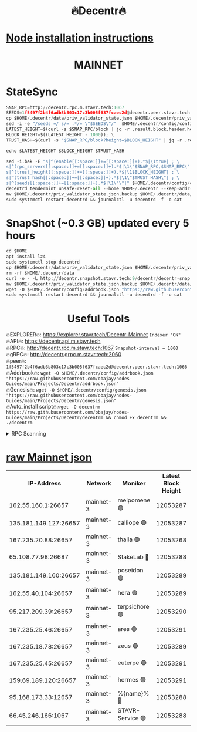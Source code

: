 <h1 align="center"> 🔥Decentr🔥</h1>

[Node installation instructions](https://github.com/obajay/nodes-Guides/tree/main/Projects/Decentr)
=
<h1 align="center"> MAINNET</h1>

# StateSync
```python
SNAP_RPC=http://decentr.rpc.m.stavr.tech:1067
SEEDS=1f5497f2b4f6adb3b803c17c3b005f637fcaec2d@decentr.peer.stavr.tech:1066
cp $HOME/.decentr/data/priv_validator_state.json $HOME/.decentr/priv_validator_state.json.backup
sed -i -e "/seeds =/ s/= .*/= \"$SEEDS\"/"  $HOME/.decentr/config/config.toml
LATEST_HEIGHT=$(curl -s $SNAP_RPC/block | jq -r .result.block.header.height); \
BLOCK_HEIGHT=$((LATEST_HEIGHT - 1000)); \
TRUST_HASH=$(curl -s "$SNAP_RPC/block?height=$BLOCK_HEIGHT" | jq -r .result.block_id.hash)

echo $LATEST_HEIGHT $BLOCK_HEIGHT $TRUST_HASH

sed -i.bak -E "s|^(enable[[:space:]]+=[[:space:]]+).*$|\1true| ; \
s|^(rpc_servers[[:space:]]+=[[:space:]]+).*$|\1\"$SNAP_RPC,$SNAP_RPC\"| ; \
s|^(trust_height[[:space:]]+=[[:space:]]+).*$|\1$BLOCK_HEIGHT| ; \
s|^(trust_hash[[:space:]]+=[[:space:]]+).*$|\1\"$TRUST_HASH\"| ; \
s|^(seeds[[:space:]]+=[[:space:]]+).*$|\1\"\"|" $HOME/.decentr/config/config.toml
decentrd tendermint unsafe-reset-all --home $HOME/.decentr --keep-addr-book
mv $HOME/.decentr/priv_validator_state.json.backup $HOME/.decentr/data/priv_validator_state.json
sudo systemctl restart decentrd && journalctl -u decentrd -f -o cat
```
# SnapShot (~0.3 GB) updated every 5 hours
```python
cd $HOME
apt install lz4
sudo systemctl stop decentrd
cp $HOME/.decentr/data/priv_validator_state.json $HOME/.decentr/priv_validator_state.json.backup
rm -rf $HOME/.decentr/data
curl -o - -L http://decentr.snapshot.stavr.tech:9/decentr/decentr-snap.tar.lz4 | lz4 -c -d - | tar -x -C $HOME/.decentr --strip-components 2
mv $HOME/.decentr/priv_validator_state.json.backup $HOME/.decentr/data/priv_validator_state.json
wget -O $HOME/.decentr/config/addrbook.json "https://raw.githubusercontent.com/obajay/nodes-Guides/main/Projects/Decentr/addrbook.json"
sudo systemctl restart decentrd && journalctl -u decentrd -f -o cat
```

 <h1 align="center"> Useful Tools</h1>

🔥EXPLORER🔥:     https://explorer.stavr.tech/Decentr-Mainnet        `Indexer "ON"` \
🔥API🔥:          https://decentr.api.m.stavr.tech \
🔥RPC🔥:          http://decentr.rpc.m.stavr.tech:1067              `Snapshot-interval = 1000` \
🔥gRPC🔥:         http://decentr.grpc.m.stavr.tech:2060 \
🔥peer🔥:         `1f5497f2b4f6adb3b803c17c3b005f637fcaec2d@decentr.peer.stavr.tech:1066` \
🔥Addrbook🔥:  `wget -O $HOME/.decentr/config/addrbook.json "https://raw.githubusercontent.com/obajay/nodes-Guides/main/Projects/Decentr/addrbook.json"` \
🔥Genesis🔥:  `wget -O $HOME/.decentr/config/genesis.json "https://raw.githubusercontent.com/obajay/nodes-Guides/main/Projects/Decentr/genesis.json"` \
🔥Auto_install script🔥:`wget -O decentrm https://raw.githubusercontent.com/obajay/nodes-Guides/main/Projects/Decentr/decentrm && chmod +x decentrm && ./decentrm`

<details>
<summary>RPC Scanning</summary>

<h2 align="center"> We scan nodes in real time every 4 hours. And we provide the final result of RPC endpoints.
We cannot influence the operation of these nodes in any way. </h2>


```python
If Voting Power is higher than 0 --> then the Node is a validator of the network and may be subject to attack and be a potential threat to the chain.
```
```python
We marked such validators with a red symbol
```

</details>

[raw Mainnet json](https://rpc-check.decentrm.stavr.tech/decentrm/rpc-decentrm-result.json)
=



<table><tr><th>IP-Address</th><th>Network</th><th>Moniker</th><th>Latest Block Height</th><th>Earliest Block Height</th><th>Catching Up</th><th>Tx Index</th><th>Voting Power</th><th>Scan Time</th></tr><tr><td>162.55.160.1:26657</td><td>mainnet-3</td><td>melpomene 🟢</td><td>12053287</td><td>1688950</td><td>False</td><td>on</td><td>0</td><td>2023-12-20T14:51:08.102214985UTC</td></tr><tr><td>135.181.149.127:26657</td><td>mainnet-3</td><td>calliope 🟢</td><td>12053287</td><td>1688950</td><td>False</td><td>on</td><td>0</td><td>2023-12-20T14:51:08.481382437UTC</td></tr><tr><td>167.235.20.88:26657</td><td>mainnet-3</td><td>thalia 🟢</td><td>12053268</td><td>1688950</td><td>False</td><td>on</td><td>0</td><td>2023-12-20T14:51:14.159789932UTC</td></tr><tr><td>65.108.77.98:26687</td><td>mainnet-3</td><td>StakeLab 🔴</td><td>12053288</td><td>1688950</td><td>False</td><td>on</td><td>5283325</td><td>2023-12-20T14:51:14.483711649UTC</td></tr><tr><td>135.181.149.160:26657</td><td>mainnet-3</td><td>poseidon 🟢</td><td>12053289</td><td>1688950</td><td>False</td><td>on</td><td>0</td><td>2023-12-20T14:51:17.149853656UTC</td></tr><tr><td>162.55.40.104:26657</td><td>mainnet-3</td><td>hera 🟢</td><td>12053289</td><td>1688950</td><td>False</td><td>on</td><td>0</td><td>2023-12-20T14:51:19.560813786UTC</td></tr><tr><td>95.217.209.39:26657</td><td>mainnet-3</td><td>terpsichore 🟢</td><td>12053290</td><td>1688950</td><td>False</td><td>on</td><td>0</td><td>2023-12-20T14:51:21.997257328UTC</td></tr><tr><td>167.235.25.46:26657</td><td>mainnet-3</td><td>ares 🟢</td><td>12053291</td><td>1688950</td><td>False</td><td>on</td><td>0</td><td>2023-12-20T14:51:26.438943529UTC</td></tr><tr><td>167.235.18.78:26657</td><td>mainnet-3</td><td>zeus 🟢</td><td>12053289</td><td>1688950</td><td>False</td><td>on</td><td>0</td><td>2023-12-20T14:51:28.723313655UTC</td></tr><tr><td>167.235.25.45:26657</td><td>mainnet-3</td><td>euterpe 🟢</td><td>12053291</td><td>1688950</td><td>False</td><td>on</td><td>0</td><td>2023-12-20T14:51:31.081008407UTC</td></tr><tr><td>159.69.189.120:26657</td><td>mainnet-3</td><td>hermes 🟢</td><td>12053291</td><td>1688950</td><td>False</td><td>on</td><td>0</td><td>2023-12-20T14:51:31.374555021UTC</td></tr><tr><td>95.168.173.33:12657</td><td>mainnet-3</td><td>%{name}% 🔴</td><td>12053288</td><td>8964001</td><td>False</td><td>on</td><td>4173590</td><td>2023-12-20T14:51:09.609906722UTC</td></tr><tr><td>66.45.246.166:1067</td><td>mainnet-3</td><td>STAVR-Service 🟢</td><td>12053288</td><td>12052001</td><td>False</td><td>on</td><td>0</td><td>2023-12-20T14:51:09.099077572UTC</td></tr></table>